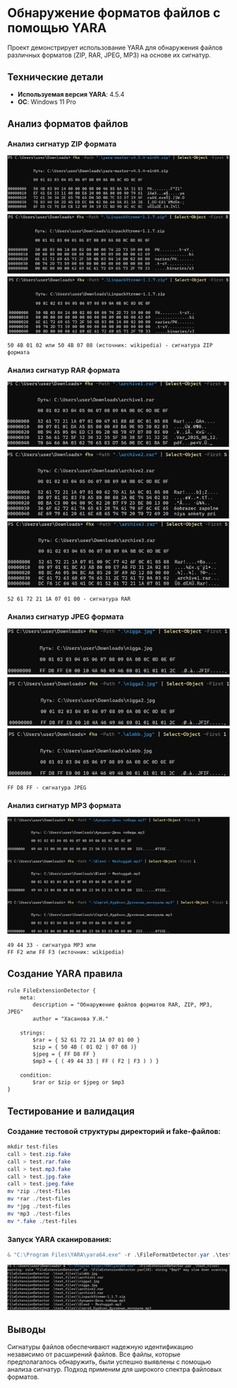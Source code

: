 # Обнаружение форматов файлов с помощью YARA

Проект демонстрирует использование YARA для обнаружения файлов различных форматов (ZIP, RAR, JPEG, MP3) на основе их сигнатур.

## Технические детали

- **Используемая версия YARA**: 4.5.4
- **ОС**: Windows 11 Pro

## Анализ форматов файлов

### Анализ сигнатур ZIP формата
![ZIP сигнатуры](/images/1.jpg)

```hex
50 4B 01 02 или 50 4B 07 08 (источник: wikipedia) - сигнатура ZIP формата
```

### Анализ сигнатур RAR формата
![RAR сигнатуры](/images/2.jpg)
```hex
52 61 72 21 1A 07 01 00 - сигнатура RAR
```

### Анализ сигнатур JPEG формата
![JPEG сигнатуры](/images/3.jpg)
```hex
FF D8 FF - сигнатура JPEG
```

### Анализ сигнатур MP3 формата
![MP3 сигнатуры](/images/4.jpg)
```hex
49 44 33 - сигнатура MP3 или
FF F2 или FF F3 (источник: wikipedia)
```

## Создание YARA правила

```yara
rule FileExtensionDetector {
	meta: 
		description = "Обнаружение файлов форматов RAR, ZIP, MP3, JPEG"
		author = "Хасанова У.Н."
		
	strings: 
		$rar = { 52 61 72 21 1A 07 01 00 }
		$zip = { 50 4B ( 01 02 | 07 08 )}
		$jpeg = { FF D8 FF }
		$mp3 = { ( 49 44 33 | FF ( F2 | F3 ) ) }
	
	condition: 
		$rar or $zip or $jpeg or $mp3  
}
```

## Тестирование и валидация

### Создание тестовой структуры директорий и fake-файлов:
```powershell
mkdir test-files
call > test.zip.fake
call > test.rar.fake
call > test.mp3.fake
call > test.jpg.fake
call > test.jpeg.fake
mv *zip ./test-files
mv *rar ./test-files
mv *jpg ./test-files
mv *mp3 ./test-files
mv *.fake ./test-files
```

### Запуск YARA сканирования:
```powershell
& "C:\Program Files\YARA\yara64.exe" -r .\FileFormatDetector.yar .\test_files\
```

![Запуск YARA](/images/5.jpg)

## Выводы

Сигнатуры файлов обеспечивают надежную идентификацию независимо от расширений файлов. Все файлы, которые предполагалось обнаружить, были успешно выявлены с помощью анализа сигнатур.
Подход применим для широкого спектра файловых форматов.
